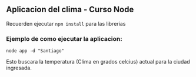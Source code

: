 ## Aplicacion del clima - Curso Node

Recuerden ejecutar ```npm install``` para las librerias


### Ejemplo de como ejecutar la aplicacion:

``` node app -d "Santiago" ```  

Esto buscara la temperatura (Clima en grados celcius) actual para la ciudad ingresada. 
